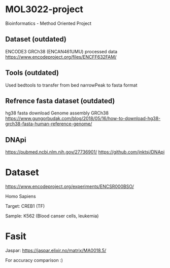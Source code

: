 # MOL3022-project
Bioinformatics - Method Oriented Project


## Dataset (outdated)
ENCODE3 GRCh38 (ENCAN461UMU) processed data
https://www.encodeproject.org/files/ENCFF632FAM/

## Tools (outdated)
Used bedtools to transfer from bed narrowPeak	to fasta format

## Refrence fasta dataset (outdated)
hg38 fasta download
Genome assembly GRCh38
https://www.gungorbudak.com/blog/2018/05/16/how-to-download-hg38-grch38-fasta-human-reference-genome/

## DNApi
https://pubmed.ncbi.nlm.nih.gov/27736901/
https://github.com/jnktsj/DNApi


# Dataset
https://www.encodeproject.org/experiments/ENCSR000BSO/

Homo Sapiens

Target: CREB1 (TF)

Sample: K562 (Blood canser cells, leukemia)

# Fasit
Jaspar: https://jaspar.elixir.no/matrix/MA0018.5/

For accuracy comparison :) 